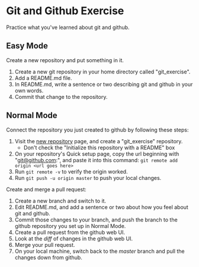# Git and Github Exercise

Practice what you've learned about git and github.

## Easy Mode

Create a new repository and put something in it.

1. Create a new git repository in your home directory called "git_exercise".
2. Add a README.md file.
3. In README.md, write a sentence or two describing git and github in your own words.
4. Commit that change to the repository.

## Normal Mode

Connect the repository you just created to github by following these steps:

1. Visit the [new repository](https://github.com/new) page, and create a "git_exercise" repository.
    * Don't check the "Initialize this repository with a README" box
2. On your repository's Quick setup page, copy the url beginning with "git@github.com:", and paste it into this command: `git remote add origin <url goes here>`
3. Run `git remote -v` to verify the origin worked.
4. Run `git push -u origin master` to push your local changes.

Create and merge a pull request:

1. Create a new branch and switch to it.
2. Edit README.md, and add a sentence or two about how you feel about git and github.
3. Commit those changes to your branch, and push the branch to the github repository you set up in Normal Mode.
4. Create a pull request from the github web UI.
5. Look at the *diff* of changes in the github web UI.
6. Merge your pull request.
7. On your local machine, switch back to the *master* branch and pull the changes down from github.
